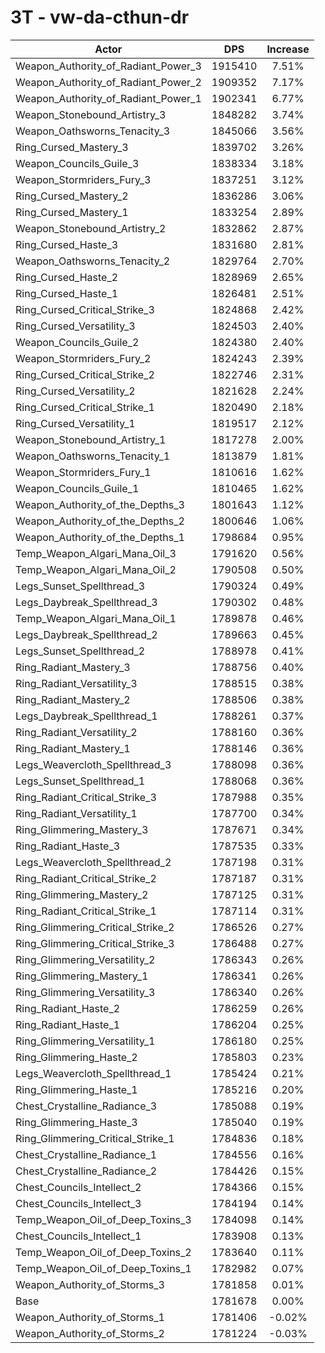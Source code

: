 # 3T - vw-da-cthun-dr
| Actor | DPS | Increase |
|---|:---:|:---:|
|Weapon_Authority_of_Radiant_Power_3|1915410|7.51%|
|Weapon_Authority_of_Radiant_Power_2|1909352|7.17%|
|Weapon_Authority_of_Radiant_Power_1|1902341|6.77%|
|Weapon_Stonebound_Artistry_3|1848282|3.74%|
|Weapon_Oathsworns_Tenacity_3|1845066|3.56%|
|Ring_Cursed_Mastery_3|1839702|3.26%|
|Weapon_Councils_Guile_3|1838334|3.18%|
|Weapon_Stormriders_Fury_3|1837251|3.12%|
|Ring_Cursed_Mastery_2|1836286|3.06%|
|Ring_Cursed_Mastery_1|1833254|2.89%|
|Weapon_Stonebound_Artistry_2|1832862|2.87%|
|Ring_Cursed_Haste_3|1831680|2.81%|
|Weapon_Oathsworns_Tenacity_2|1829764|2.70%|
|Ring_Cursed_Haste_2|1828969|2.65%|
|Ring_Cursed_Haste_1|1826481|2.51%|
|Ring_Cursed_Critical_Strike_3|1824868|2.42%|
|Ring_Cursed_Versatility_3|1824503|2.40%|
|Weapon_Councils_Guile_2|1824380|2.40%|
|Weapon_Stormriders_Fury_2|1824243|2.39%|
|Ring_Cursed_Critical_Strike_2|1822746|2.31%|
|Ring_Cursed_Versatility_2|1821628|2.24%|
|Ring_Cursed_Critical_Strike_1|1820490|2.18%|
|Ring_Cursed_Versatility_1|1819517|2.12%|
|Weapon_Stonebound_Artistry_1|1817278|2.00%|
|Weapon_Oathsworns_Tenacity_1|1813879|1.81%|
|Weapon_Stormriders_Fury_1|1810616|1.62%|
|Weapon_Councils_Guile_1|1810465|1.62%|
|Weapon_Authority_of_the_Depths_3|1801643|1.12%|
|Weapon_Authority_of_the_Depths_2|1800646|1.06%|
|Weapon_Authority_of_the_Depths_1|1798684|0.95%|
|Temp_Weapon_Algari_Mana_Oil_3|1791620|0.56%|
|Temp_Weapon_Algari_Mana_Oil_2|1790508|0.50%|
|Legs_Sunset_Spellthread_3|1790324|0.49%|
|Legs_Daybreak_Spellthread_3|1790302|0.48%|
|Temp_Weapon_Algari_Mana_Oil_1|1789878|0.46%|
|Legs_Daybreak_Spellthread_2|1789663|0.45%|
|Legs_Sunset_Spellthread_2|1788978|0.41%|
|Ring_Radiant_Mastery_3|1788756|0.40%|
|Ring_Radiant_Versatility_3|1788515|0.38%|
|Ring_Radiant_Mastery_2|1788506|0.38%|
|Legs_Daybreak_Spellthread_1|1788261|0.37%|
|Ring_Radiant_Versatility_2|1788160|0.36%|
|Ring_Radiant_Mastery_1|1788146|0.36%|
|Legs_Weavercloth_Spellthread_3|1788098|0.36%|
|Legs_Sunset_Spellthread_1|1788068|0.36%|
|Ring_Radiant_Critical_Strike_3|1787988|0.35%|
|Ring_Radiant_Versatility_1|1787700|0.34%|
|Ring_Glimmering_Mastery_3|1787671|0.34%|
|Ring_Radiant_Haste_3|1787535|0.33%|
|Legs_Weavercloth_Spellthread_2|1787198|0.31%|
|Ring_Radiant_Critical_Strike_2|1787187|0.31%|
|Ring_Glimmering_Mastery_2|1787125|0.31%|
|Ring_Radiant_Critical_Strike_1|1787114|0.31%|
|Ring_Glimmering_Critical_Strike_2|1786526|0.27%|
|Ring_Glimmering_Critical_Strike_3|1786488|0.27%|
|Ring_Glimmering_Versatility_2|1786343|0.26%|
|Ring_Glimmering_Mastery_1|1786341|0.26%|
|Ring_Glimmering_Versatility_3|1786340|0.26%|
|Ring_Radiant_Haste_2|1786259|0.26%|
|Ring_Radiant_Haste_1|1786204|0.25%|
|Ring_Glimmering_Versatility_1|1786180|0.25%|
|Ring_Glimmering_Haste_2|1785803|0.23%|
|Legs_Weavercloth_Spellthread_1|1785424|0.21%|
|Ring_Glimmering_Haste_1|1785216|0.20%|
|Chest_Crystalline_Radiance_3|1785088|0.19%|
|Ring_Glimmering_Haste_3|1785040|0.19%|
|Ring_Glimmering_Critical_Strike_1|1784836|0.18%|
|Chest_Crystalline_Radiance_1|1784556|0.16%|
|Chest_Crystalline_Radiance_2|1784426|0.15%|
|Chest_Councils_Intellect_2|1784366|0.15%|
|Chest_Councils_Intellect_3|1784194|0.14%|
|Temp_Weapon_Oil_of_Deep_Toxins_3|1784098|0.14%|
|Chest_Councils_Intellect_1|1783908|0.13%|
|Temp_Weapon_Oil_of_Deep_Toxins_2|1783640|0.11%|
|Temp_Weapon_Oil_of_Deep_Toxins_1|1782982|0.07%|
|Weapon_Authority_of_Storms_3|1781858|0.01%|
|Base|1781678|0.00%|
|Weapon_Authority_of_Storms_1|1781406|-0.02%|
|Weapon_Authority_of_Storms_2|1781224|-0.03%|
